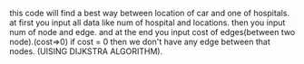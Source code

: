 this code will find a best way between location of car and one of hospitals.
at first you input all data like num of hospital and locations.
then you input num of node and edge.
and at the end you input cost of edges(between two node).(cost=>0)
if cost = 0 then we don't have any edge between that nodes.
(UISING DIJKSTRA ALGORITHM).
